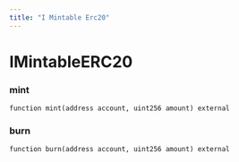 ```yaml
---
title: "I Mintable Erc20"
---
```


# IMintableERC20

### mint

```solidity
function mint(address account, uint256 amount) external
```

### burn

```solidity
function burn(address account, uint256 amount) external
```